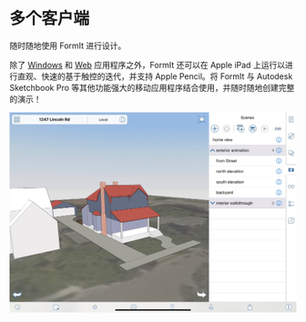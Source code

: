 # 多个客户端

随时随地使用 FormIt 进行设计。

除了 [Windows](https://formit.autodesk.com/download) 和 [Web](https://formit.autodesk.com/app) 应用程序之外，FormIt 还可以在 Apple iPad 上运行以进行直观、快速的基于触控的迭代，并支持 Apple Pencil。将 FormIt 与 Autodesk Sketchbook Pro 等其他功能强大的移动应用程序结合使用，并随时随地创建完整的演示！

![Apple iPad 上的 FormIt](<../.gitbook/assets/ipad scenes (1).png>)

